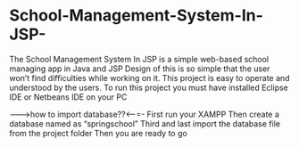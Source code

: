 # School-Management-System-In-JSP-
The School Management System In JSP is a simple web-based school managing app in Java and JSP
Design of this is so simple that the user won’t find difficulties while working on it. This project is easy to operate and understood by the users. To run this project you must have installed Eclipse IDE or Netbeans IDE on your PC

--->how to import database??<--=-
First run your XAMPP
Then create a database named as “springschool”
Third and last import the database file from the project folder
Then you are ready to go
